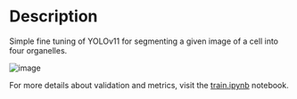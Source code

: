 # Description

Simple fine tuning of YOLOv11 for segmenting a given image of a cell into four organelles.

![image](https://github.com/user-attachments/assets/dec4bbd4-c452-45f7-b3d6-3267903becde)

For more details about validation and metrics, visit the [train.ipynb](https://github.com/baelthebard42/Platelets-Semantic-Segmentation/blob/main/train.ipynb) notebook.
